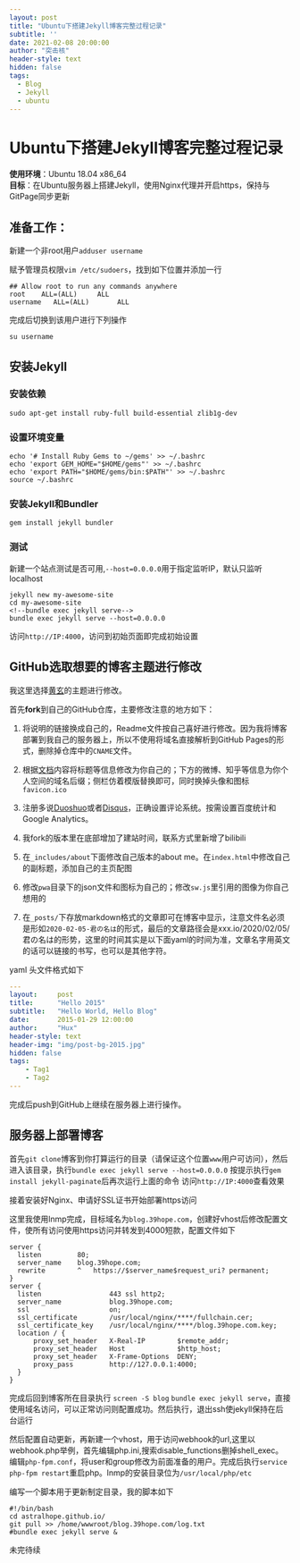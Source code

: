 ```yaml
---
layout: post
title: "Ubuntu下搭建Jekyll博客完整过程记录"
subtitle: ''
date: 2021-02-08 20:00:00
author: "突击核"
header-style: text
hidden: false
tags:
  - Blog
  - Jekyll
  - ubuntu
---
```


# Ubuntu下搭建Jekyll博客完整过程记录
**使用环境**：Ubuntu 18.04 x86_64   
**目标**：在Ubuntu服务器上搭建Jekyll，使用Nginx代理并开启https，保持与GitPage同步更新    
## 准备工作：

新建一个非root用户`adduser username`

赋予管理员权限`vim /etc/sudoers`，找到如下位置并添加一行
```shell
## Allow root to run any commands anywhere
root    ALL=(ALL)     ALL
username   ALL=(ALL)       ALL
```
完成后切换到该用户进行下列操作
```shell
su username
```
## 安装Jekyll
### 安装依赖
```shell
sudo apt-get install ruby-full build-essential zlib1g-dev
```
### 设置环境变量
```shell
echo '# Install Ruby Gems to ~/gems' >> ~/.bashrc
echo 'export GEM_HOME="$HOME/gems"' >> ~/.bashrc
echo 'export PATH="$HOME/gems/bin:$PATH"' >> ~/.bashrc
source ~/.bashrc
```
### 安装Jekyll和Bundler
```
gem install jekyll bundler
```
### 测试
新建一个站点测试是否可用,`--host=0.0.0.0`用于指定监听IP，默认只监听localhost
```shell
jekyll new my-awesome-site
cd my-awesome-site
<!--bundle exec jekyll serve-->
bundle exec jekyll serve --host=0.0.0.0
```

访问`http://IP:4000`，访问到初始页面即完成初始设置
## GitHub选取想要的博客主题进行修改
我这里选择[黄玄](https://github.com/Huxpro/huxpro.github.io)的主题进行修改。

首先**fork**到自己的GitHub仓库，主要修改注意的地方如下：

1. 将说明的链接换成自己的，Readme文件按自己喜好进行修改。因为我将博客部署到我自己的服务器上，所以不使用将域名直接解析到GitHub Pages的形式，删除掉仓库中的`CNAME`文件。

2. 根据[文档](https://github.com/Huxpro/huxpro.github.io/blob/master/_doc/README.zh.md)内容将标题等信息修改为你自己的；下方的微博、知乎等信息为你个人空间的域名后缀；侧栏仿着模版替换即可，同时换掉头像和图标`favicon.ico`

3. 注册多说[Duoshuo](http://duoshuo.com)或者[Disqus](http://disqus.com)，正确设置评论系统。按需设置百度统计和Google Analytics。

4. 我fork的版本里在底部增加了建站时间，联系方式里新增了bilibili

5. 在`_includes/about`下面修改自己版本的about me。在`index.html`中修改自己的副标题，添加自己的主页配图

6. 修改`pwa`目录下的json文件和图标为自己的；修改`sw.js`里引用的图像为你自己想用的

7. 在`_posts/`下存放markdown格式的文章即可在博客中显示，注意文件名必须是形如`2020-02-05-君の名は`的形式，最后的文章路径会是xxx.io/2020/02/05/君の名は的形势，这里的时间其实是以下面yaml的时间为准，文章名字用英文的话可以链接的书写，也可以是其他字符。

yaml 头文件格式如下

```yaml
---
layout:     post
title:      "Hello 2015"
subtitle:   "Hello World, Hello Blog"
date:       2015-01-29 12:00:00
author:     "Hux"
header-style: text
header-img: "img/post-bg-2015.jpg"
hidden: false
tags:
    - Tag1
    - Tag2
---
```

完成后push到GitHub上继续在服务器上进行操作。
## 服务器上部署博客
首先`git clone`博客到你打算运行的目录（请保证这个位置`www`用户可访问），然后进入该目录，执行`bundle exec jekyll serve --host=0.0.0.0`
按提示执行`gem install jekyll-paginate`后再次运行上面的命令
访问`http://IP:4000`查看效果

接着安装好Nginx、申请好SSL证书开始部署https访问

这里我使用lnmp完成，目标域名为`blog.39hope.com`，创建好vhost后修改配置文件，使所有访问使用https访问并转发到4000短款，配置文件如下

```
server {
  listen         80;
  server_name    blog.39hope.com;
  rewrite        ^   https://$server_name$request_uri? permanent;
}
server {  
  listen                 443 ssl http2;
  server_name            blog.39hope.com;
  ssl                    on;
  ssl_certificate        /usr/local/nginx/****/fullchain.cer;
  ssl_certificate_key    /usr/local/nginx/****/blog.39hope.com.key;
  location / {
      proxy_set_header   X-Real-IP        $remote_addr;
      proxy_set_header   Host             $http_host;
      proxy_set_header   X-Frame-Options  DENY;
      proxy_pass         http://127.0.0.1:4000;
  }
}
```
完成后回到博客所在目录执行
`screen -S blog`
`bundle exec jekyll serve`，直接使用域名访问，可以正常访问则配置成功。然后执行，退出ssh使jekyll保持在后台运行

然后配置自动更新，再新建一个vhost，用于访问webhook的url,这里以webhook.php举例，首先编辑php.ini,搜索disable_functions删掉shell_exec。编辑`php-fpm.conf`，将user和group修改为前面准备的用户。完成后执行`service php-fpm restart`重启php。lnmp的安装目录位为`/usr/local/php/etc`

编写一个脚本用于更新制定目录，我的脚本如下

```shell
#!/bin/bash
cd astralhope.github.io/
git pull >> /home/wwwroot/blog.39hope.com/log.txt
#bundle exec jekyll serve &
```

未完待续